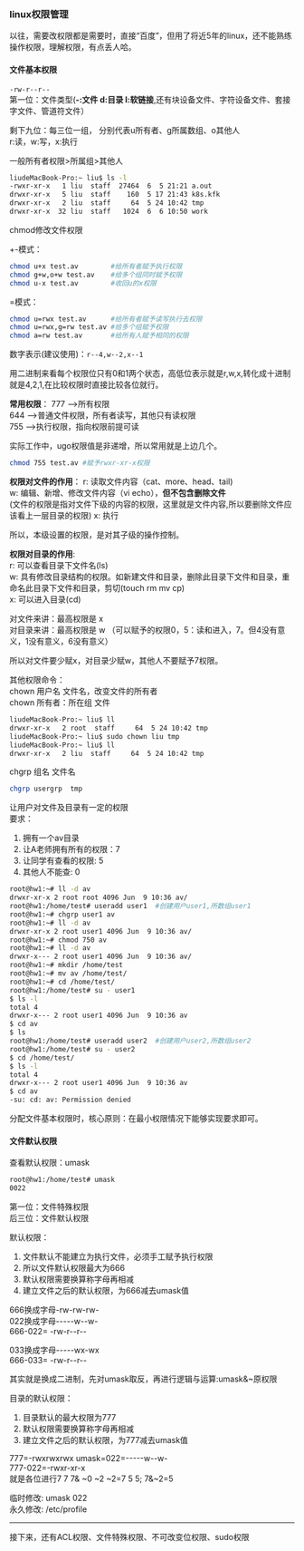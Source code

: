 ### linux权限管理

以往，需要改权限都是需要时，直接“百度”，但用了将近5年的linux，还不能熟练操作权限，理解权限，有点丢人哈。


#### 文件基本权限

```-rw-r--r--```   
第一位：文件类型(**-:文件 d:目录 l:软链接**,还有块设备文件、字符设备文件、套接字文件、管道符文件）

剩下九位：每三位一组， 分别代表u所有者、g所属数组、o其他人  
r:读，w:写，x:执行

一般所有者权限>所属组>其他人

```bash
liudeMacBook-Pro:~ liu$ ls -l
-rwxr-xr-x   1 liu  staff  27464  6  5 21:21 a.out
drwxr-xr-x   5 liu  staff    160  5 17 21:43 k8s.kfk
drwxr-xr-x   2 liu  staff     64  5 24 10:42 tmp
drwxr-xr-x  32 liu  staff   1024  6  6 10:50 work
```

chmod修改文件权限

+-模式：
```bash
chmod u+x test.av        #给所有者赋予执行权限  
chmod g+w,o+w test.av    #给多个组同时赋予权限
chmod u-x test.av        #收回u的x权限
```
=模式：
```bash
chmod u=rwx test.av      #给所有者赋予读写执行去权限
chmod u=rwx,g=rw test.av #给多个组赋予权限
chmod a=rw test.av       #给所有人赋予相同的权限
```
数字表示(建议使用)：```r--4,w--2,x--1 ```   

用二进制来看每个权限位只有0和1两个状态，高低位表示就是r,w,x,转化成十进制就是4,2,1,在比较权限时直接比较各位就行。

**常用权限**： 
777 -->所有权限   
644 -->普通文件权限，所有者读写，其他只有读权限  
755 -->执行权限，指向权限前提可读   

实际工作中，ugo权限值是非递增，所以常用就是上边几个。

```bash
chmod 755 test.av #赋予rwxr-xr-x权限
```

**权限对文件的作用**：
r: 读取文件内容（cat、more、head、tail)   
w: 编辑、新增、修改文件内容（vi echo），**但不包含删除文件**  
(文件的权限是指对文件下级的内容的权限，这里就是文件内容,所以要删除文件应该看上一层目录的权限)
x: 执行

所以，本级设置的权限，是对其子级的操作控制。  

**权限对目录的作用**:  
r: 可以查看目录下文件名(ls)  
w: 具有修改目录结构的权限。如新建文件和目录，删除此目录下文件和目录，重命名此目录下文件和目录，剪切(touch rm mv cp)  
x: 可以进入目录(cd)

对文件来讲：最高权限是 x  
对目录来讲：最高权限是 w （可以赋予的权限0，5：读和进入，7。但4没有意义，1没有意义，6没有意义） 

所以对文件要少赋x，对目录少赋w，其他人不要赋予7权限。  



其他权限命令：   
chown 用户名 文件名，改变文件的所有者   
chown 所有者：所在组 文件
```bash
liudeMacBook-Pro:~ liu$ ll
drwxr-xr-x   2 root  staff     64  5 24 10:42 tmp
liudeMacBook-Pro:~ liu$ sudo chown liu tmp
liudeMacBook-Pro:~ liu$ ll
drwxr-xr-x   2 liu  staff     64  5 24 10:42 tmp
```

chgrp 组名 文件名
```bash
chgrp usergrp  tmp
```

让用户对文件及目录有一定的权限   
要求：  
1. 拥有一个av目录  
2. 让A老师拥有所有的权限：7
3. 让同学有查看的权限: 5
4. 其他人不能查: 0

```bash
root@hw1:~# ll -d av
drwxr-xr-x 2 root root 4096 Jun  9 10:36 av/
root@hw1:/home/test# useradd user1  #创建用户user1,所数组user1
root@hw1:~# chgrp user1 av
root@hw1:~# ll -d av
drwxr-xr-x 2 root user1 4096 Jun  9 10:36 av/
root@hw1:~# chmod 750 av
root@hw1:~# ll -d av
drwxr-x--- 2 root user1 4096 Jun  9 10:36 av/
root@hw1:~# mkdir /home/test
root@hw1:~# mv av /home/test/
root@hw1:~# cd /home/test/
root@hw1:/home/test# su - user1
$ ls -l
total 4
drwxr-x--- 2 root user1 4096 Jun  9 10:36 av
$ cd av
$ ls
root@hw1:/home/test# useradd user2  #创建用户user2,所数组user2
root@hw1:/home/test# su - user2
$ cd /home/test/
$ ls -l
total 4
drwxr-x--- 2 root user1 4096 Jun  9 10:36 av
$ cd av
-su: cd: av: Permission denied

```

分配文件基本权限时，核心原则：在最小权限情况下能够实现要求即可。

#### 文件默认权限  


查看默认权限：umask
```bash
root@hw1:/home/test# umask
0022
```
第一位：文件特殊权限  
后三位：文件默认权限

默认权限：
1. 文件默认不能建立为执行文件，必须手工赋予执行权限  
2. 所以文件默认权限最大为666
3. 默认权限需要换算称字母再相减
4. 建立文件之后的默认权限，为666减去umask值 

666换成字母-rw-rw-rw-  
022换成字母-----w--w-  
666-022= -rw-r--r--

033换成字母-----wx-wx  
666-033= -rw-r--r--  

其实就是换成二进制，先对umask取反，再进行逻辑与运算:umask&~原权限  

目录的默认权限：
1. 目录默认的最大权限为777
2. 默认权限需要换算称字母再相减
3. 建立文件之后的默认权限，为777减去umask值

777=-rwxrwxrwx umask=022=-----w--w-  
777-022=-rwxr-xr-x   
就是各位进行7 7 7& ~0 ~2 ~2=7 5 5; 7&~2=5  


临时修改: umask 022  
永久修改: /etc/profile



---
接下来，还有ACL权限、文件特殊权限、不可改变位权限、sudo权限  
